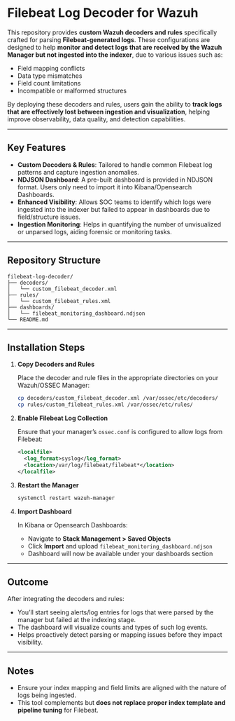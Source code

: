 # Filebeat Log Decoder for Wazuh

This repository provides **custom Wazuh decoders and rules** specifically crafted for parsing **Filebeat-generated logs**. These configurations are designed to help **monitor and detect logs that are received by the Wazuh Manager but not ingested into the indexer**, due to various issues such as:

* Field mapping conflicts
* Data type mismatches
* Field count limitations
* Incompatible or malformed structures

By deploying these decoders and rules, users gain the ability to **track logs that are effectively lost between ingestion and visualization**, helping improve observability, data quality, and detection capabilities.

---

## Key Features

* **Custom Decoders & Rules**: Tailored to handle common Filebeat log patterns and capture ingestion anomalies.
* **NDJSON Dashboard**: A pre-built dashboard is provided in NDJSON format. Users only need to import it into Kibana/Opensearch Dashboards.
* **Enhanced Visibility**: Allows SOC teams to identify which logs were ingested into the indexer but failed to appear in dashboards due to field/structure issues.
* **Ingestion Monitoring**: Helps in quantifying the number of unvisualized or unparsed logs, aiding forensic or monitoring tasks.

---

## Repository Structure

```
filebeat-log-decoder/
├── decoders/
│   └── custom_filebeat_decoder.xml
├── rules/
│   └── custom_filebeat_rules.xml
├── dashboards/
│   └── filebeat_monitoring_dashboard.ndjson
└── README.md
```

---

## Installation Steps

1. **Copy Decoders and Rules**

   Place the decoder and rule files in the appropriate directories on your Wazuh/OSSEC Manager:

   ```bash
   cp decoders/custom_filebeat_decoder.xml /var/ossec/etc/decoders/
   cp rules/custom_filebeat_rules.xml /var/ossec/etc/rules/
   ```

2. **Enable Filebeat Log Collection**

   Ensure that your manager’s `ossec.conf` is configured to allow logs from Filebeat:

   ```xml
   <localfile>
     <log_format>syslog</log_format>
     <location>/var/log/filebeat/filebeat*</location>
   </localfile>
   ```

3. **Restart the Manager**

   ```bash
   systemctl restart wazuh-manager
   ```

4. **Import Dashboard**

   In Kibana or Opensearch Dashboards:

   * Navigate to **Stack Management > Saved Objects**
   * Click **Import** and upload `filebeat_monitoring_dashboard.ndjson`
   * Dashboard will now be available under your dashboards section

---

## Outcome

After integrating the decoders and rules:

* You’ll start seeing alerts/log entries for logs that were parsed by the manager but failed at the indexing stage.
* The dashboard will visualize counts and types of such log events.
* Helps proactively detect parsing or mapping issues before they impact visibility.

---

## Notes

* Ensure your index mapping and field limits are aligned with the nature of logs being ingested.
* This tool complements but **does not replace proper index template and pipeline tuning** for Filebeat.
